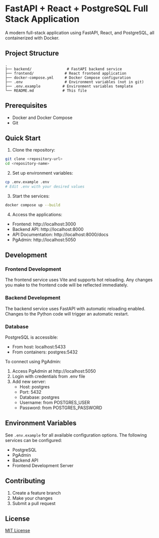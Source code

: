 # FastAPI + React + PostgreSQL Full Stack Application

A modern full-stack application using FastAPI, React, and PostgreSQL, all containerized with Docker.

## Project Structure

```
.
├── backend/                # FastAPI backend service
├── frontend/              # React frontend application
├── docker-compose.yml     # Docker Compose configuration
├── .env                   # Environment variables (not in git)
├── .env.example          # Environment variables template
└── README.md             # This file
```

## Prerequisites

- Docker and Docker Compose
- Git

## Quick Start

1. Clone the repository:
```bash
git clone <repository-url>
cd <repository-name>
```

2. Set up environment variables:
```bash
cp .env.example .env
# Edit .env with your desired values
```

3. Start the services:
```bash
docker compose up --build
```

4. Access the applications:
- Frontend: http://localhost:3000
- Backend API: http://localhost:8000
- API Documentation: http://localhost:8000/docs
- PgAdmin: http://localhost:5050

## Development

### Frontend Development

The frontend service uses Vite and supports hot reloading. Any changes you make to the frontend code will be reflected immediately.

### Backend Development

The backend service uses FastAPI with automatic reloading enabled. Changes to the Python code will trigger an automatic restart.

### Database

PostgreSQL is accessible:
- From host: localhost:5433
- From containers: postgres:5432

To connect using PgAdmin:
1. Access PgAdmin at http://localhost:5050
2. Login with credentials from .env file
3. Add new server:
   - Host: postgres
   - Port: 5432
   - Database: postgres
   - Username: from POSTGRES_USER
   - Password: from POSTGRES_PASSWORD

## Environment Variables

See `.env.example` for all available configuration options. The following services can be configured:
- PostgreSQL
- PgAdmin
- Backend API
- Frontend Development Server

## Contributing

1. Create a feature branch
2. Make your changes
3. Submit a pull request

## License

[MIT License](LICENSE) 